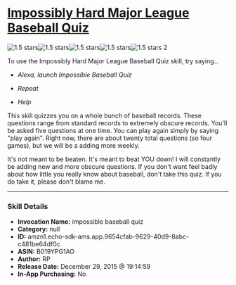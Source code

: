 # [Impossibly Hard Major League Baseball Quiz](http://alexa.amazon.com/#skills/amzn1.echo-sdk-ams.app.9654cfab-9629-40d9-8abc-c481be64df0c)
![1.5 stars](../../images/ic_star_black_18dp_1x.png)![1.5 stars](../../images/ic_star_half_black_18dp_1x.png)![1.5 stars](../../images/ic_star_border_black_18dp_1x.png)![1.5 stars](../../images/ic_star_border_black_18dp_1x.png)![1.5 stars](../../images/ic_star_border_black_18dp_1x.png) 2

To use the Impossibly Hard Major League Baseball Quiz skill, try saying...

* *Alexa, launch Impossible Baseball Quiz*

* *Repeat*

* *Help*

This skill quizzes you on a whole bunch of baseball records. These questions range from standard records to extremely obscure records. You'll be asked five questions at one time. You can play again simply by saying "play again". Right now, there are about twenty total questions (so four games), but we will be a adding more weekly. 

It's not meant to be beaten. It's meant to beat YOU down! I will constantly be adding new and more obscure questions. If you don't want feel badly about how little you really know about baseball, don't take this quiz. If you do take it, please don't blame me.

***

### Skill Details

* **Invocation Name:** impossible baseball quiz
* **Category:** null
* **ID:** amzn1.echo-sdk-ams.app.9654cfab-9629-40d9-8abc-c481be64df0c
* **ASIN:** B019YPG1AO
* **Author:** RP
* **Release Date:** December 29, 2015 @ 19:14:59
* **In-App Purchasing:** No
